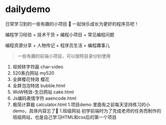 # dailydemo
日常学习到的一些有趣的小项目
💪 一起快乐成长为更好的程序员吧！

编程学习经验 + 技术干货 + 编程小项目 + 常见编程问题

编程资源分享 + 人物传记 + 程序员生活 + 编程趣事儿

> 一些有趣的前端小项目，可以按照目录分别使用

1. 视频转字符画 char-video
1. 520表白网站 my520
1. 全屏樱花特效 樱花
1. 全屏泡泡特效 bubble.html
1. WoW特效-生日网站 cake.html
1. Js编码表情字符 aaencode.html
1. 极简计算器 calculator.html
1.项目demo 里面有之前每天坚持练习的小demo，具体内容忘了💯
1.班级网站 初学前端时为了完成老师的任务而制作的班级网站，也是自己学习HTML和css后的第一个项目
